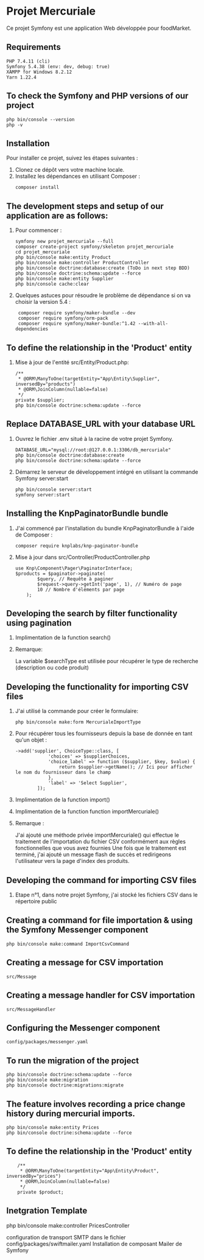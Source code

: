 # Projet Mercuriale


Ce projet Symfony est une application Web développée pour foodMarket.

## Requirements
    PHP 7.4.11 (cli)
    Symfony 5.4.38 (env: dev, debug: true)
    XAMPP for Windows 8.2.12
    Yarn 1.22.4
    
## To check the Symfony and PHP versions of our project
    php bin/console --version
    php -v
    
## Installation

Pour installer ce projet, suivez les étapes suivantes :

1. Clonez ce dépôt vers votre machine locale.
2. Installez les dépendances en utilisant Composer :
    ```
    composer install
    ```
## The development steps and setup of our application are as follows:    

1. Pour commencer :
    ```  
    symfony new projet_mercuriale --full
    composer create-project symfony/skeleton projet_mercuriale
    cd projet_mercuriale
    php bin/console make:entity Product
    php bin/console make:controller ProductController
    php bin/console doctrine:database:create (ToDo in next step BDD)
    php bin/console doctrine:schema:update --force
    php bin/console make:entity Supplier
    php bin/console cache:clear
    ```
    
2. Quelques astuces pour résoudre le problème de dépendance si on va choisir la version 5.4 :
   ```
    composer require symfony/maker-bundle --dev
    composer require symfony/orm-pack
    composer require symfony/maker-bundle:^1.42 --with-all-dependencies
    ```

## To define the relationship in the 'Product' entity

1. Mise à jour de l'entité src/Entity/Product.php:

    ```
    /**
     * @ORM\ManyToOne(targetEntity="App\Entity\Supplier", inversedBy="products")
     * @ORM\JoinColumn(nullable=false)
     */
    private $supplier;
    php bin/console doctrine:schema:update --force
    ```
    
## Replace DATABASE_URL with your database URL

1. Ouvrez le fichier .env situé à la racine de votre projet Symfony.
    
    ```
    DATABASE_URL="mysql://root:@127.0.0.1:3306/db_mercuriale"
    php bin/console doctrine:database:create
    php bin/console doctrine:schema:update --force
    ```
    
2. Démarrez le serveur de développement intégré en utilisant la commande Symfony server:start 
    
    ```
    php bin/console server:start
    symfony server:start
    ```
    
## Installing the KnpPaginatorBundle bundle

1. J'ai commencé par l'installation du bundle KnpPaginatorBundle à l'aide de Composer :
 
    ```        
    composer require knplabs/knp-paginator-bundle
    ```

2. Mise à jour dans src/Controller/ProductController.php

    ```
    use Knp\Component\Pager\PaginatorInterface;
    $products = $paginator->paginate(
            $query, // Requête à paginer
            $request->query->getInt('page', 1), // Numéro de page
            10 // Nombre d'éléments par page
        );
    ```
    
## Developing the search by filter functionality using pagination
    
1. Implimentation de la function search()

2. Remarque:

   La variable $searchType est utilisée pour récupérer le type de recherche (description ou code produit)

## Developing the functionality for importing CSV files

1. J'ai utilisé la commande pour créer le formulaire: 
 
    ```
    php bin/console make:form MercurialeImportType
    ```
    
2. Pour récupérer tous les fournisseurs depuis la base de donnée en tant qu'un objet : 

    ```
    ->add('supplier', ChoiceType::class, [
                'choices' => $supplierChoices,
                'choice_label' => function ($supplier, $key, $value) {
                    return $supplier->getName(); // Ici pour afficher le nom du fournisseur dans le champ
                },
                'label' => 'Select Supplier',
            ]);

    ```
3. Implimentation de la function import()
4. Implimentation de la function function importMercuriale()

5. Remarque :

   J'ai ajouté une méthode privée importMercuriale() qui effectue le traitement de l'importation du fichier CSV conformément aux règles fonctionnelles que vous avez fournies
   Une fois que le traitement est terminé, j'ai ajouté un message flash de succès et redirigeons l'utilisateur vers la page d'index des produits.


## Developing the command for importing CSV files

1. Etape n°1, dans notre projet Symfony, j'ai stocké les fichiers CSV dans le répertoire public 

## Creating a command for file importation & using the Symfony Messenger component

  ```
  php bin/console make:command ImportCsvCommand
  ```
## Creating a message for CSV importation

  ```
  src/Message
  ```
    
## Creating a message handler for CSV importation
  
 ```
 src/MessageHandler
 ```
 
## Configuring the Messenger component
  
  ```
  config/packages/messenger.yaml
  ```
  
## To run the migration of the project

  ```
  php bin/console doctrine:schema:update --force
  php bin/console make:migration
  php bin/console doctrine:migrations:migrate
  ```
  
## The feature involves recording a price change history during mercurial imports.
     
   ```
   php bin/console make:entity Prices
   php bin/console doctrine:schema:update --force
   ```

## To define the relationship in the 'Product' entity
   
   ```
       /**
        * @ORM\ManyToOne(targetEntity="App\Entity\Product", inversedBy="prices")
        * @ORM\JoinColumn(nullable=false)
        */
       private $product;
   ```
## Inetgration Template
   
   php bin/console make:controller PricesController
   
   configuration de transport SMTP dans le fichier config/packages/swiftmailer.yaml
   Installation de composant Mailer de Symfony